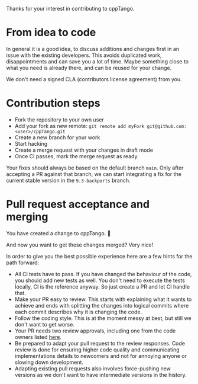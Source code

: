 Thanks for your interest in contributing to cppTango.

# From idea to code

In general it is a good idea, to discuss additions and changes first in an
issue with the existing developers. This avoids duplicated work,
disappointments and can save you a lot of time. Maybe something close to what
you need is already there, and can be reused for your change.

We don't need a signed CLA (contributors license agreement) from you.

# Contribution steps

- Fork the repository to your own user
- Add your fork as new remote: `git remote add myFork git@github.com:<user>/cppTango.git`
- Create a new branch for your work
- Start hacking
- Create a merge request with your changes in draft mode
- Once CI passes, mark the merge request as ready

Your fixes should always be based on the default branch `main`. Only
after accepting a PR against that branch, we can start integrating a fix for
the current stable version in the `9.3-backports` branch.

# Pull request acceptance and merging

You have created a change to cppTango. 🎉

And now you want to get these changes merged? Very nice!

In order to give you the best possible experience here are a few hints for the
path forward:
- All CI tests have to pass. If you have changed the behaviour of the code, you
  should add new tests as well. You don't need to execute the tests locally,
  CI is the reference anyway. So just create a PR and let CI handle that.
- Make your PR easy to review. This starts with explaining what it wants to
  achieve and ends with splitting the changes into logical commits where each
  commit describes why it is changing the code.
- Follow the coding style. This is at the moment messy at best, but still
  we don't want to get worse.
- Your PR needs two review approvals, including one from the code owners listed
  [here](https://gitlab.com/tango-controls/cppTango/-/blob/main/CODEOWNERS).
- Be prepared to adapt your pull request to the review responses. Code review
  is done for ensuring higher code quality and communicating implementations
  details to newcomers and not for annoying anyone or slowing down development.
- Adapting existing pull requests also involves force-pushing new versions as
  we don't want to have intermediate versions in the history.
